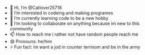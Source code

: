 - 👋 Hi, I’m @Catlover25718
- 👀 I’m interested in codeing and making programes 
- 🌱 I’m currently learning code to be a new hobby 
- 💞️ I’m looking to collaborate on anything because im new to this community 
- 📫 How to reach me i rather not have random people reach me 
- 😄 Pronouns: he/him
- ⚡ Fun fact: im want a jod in counter terrisom and be in the army 

<!---
Catlover25718/Catlover25718 is a ✨ special ✨ repository because its `README.md` (this file) appears on your GitHub profile.
You can click the Preview link to take a look at your changes.
--->
